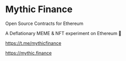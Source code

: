 # Mythic Finance

Open Source Contracts for Ethereum

A Deflationary MEME & NFT experiment on Ethereum 🧙

https://t.me/mythicfinance

https://mythic.finance


